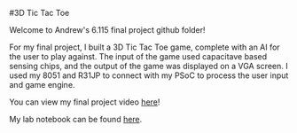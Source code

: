 #3D Tic Tac Toe

Welcome to Andrew's 6.115 final project github folder!

For my final project, I built a 3D Tic Tac Toe game, complete with an AI for the user to play against. The input of the game used capacitave based sensing chips, and the output of the game was displayed on a VGA screen. I used my 8051 and R31JP to connect with my PSoC to process the user input and game engine.

You can view my final project video [here](https://www.youtube.com/watch?v=x5vISL8aN4Q)!

My lab notebook can be found [here](https://github.com/qandrew/6.115-final-project/blob/master/Lab%20Notebook/Lab%20Notebook.pdf). 
